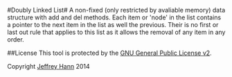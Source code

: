 #Doubly Linked List#
A non-fixed (only restricted by avaliable memory) data structure with add and del methods. Each item or 'node' in the list contains a pointer to the next item in the list as well the previous. Their is no first or last out rule that applies to this     list as it allows the removal of any item in any order.

##License
This tool is protected by the [GNU General Public License v2](http://www.gnu.org/licenses/gpl-2.0.html).

Copyright [Jeffrey Hann](http://jeffreyhann.ca/) 2014

